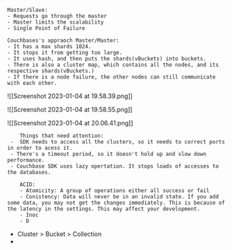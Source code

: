 	Master/Slave:
	- Requests go through the master
	- Master limits the scalability
	- Single Point of Failure

	Couchbases's appraoch Master/Master:
	- It has a max shards 1024.
	- It stops it from getting too large.
	- It uses hash, and then puts the shards(vBuckets) into buckets.
	- There is also a cluster map, which contains all the nodes, and its respective shards(vBuckets.)
	- If there is a node failure, the other nodes can still communicate with each other.


![[Screenshot 2023-01-04 at 19.58.39.png]]

![[Screenshot 2023-01-04 at 19.58.55.png]]


![[Screenshot 2023-01-04 at 20.06.41.png]]



		Things that need attention:
	 -  SDK needs to access all the clusters, so it needs to correct ports in order to acess it.
	 - There's a timeout period, so it doesn't hold up and slow down performance.
	 - Couchbase SDK uses lazy opertation. It stops loads of accesses to the databases.

		ACID:
		- Atomicity: A group of operations either all success or fail
		- Conistency: Data will never be in an invalid state. If you add some data, you may not get the changes immediately. This is because of the latency in the settings. This may affect your development.
		- Inoc
		- D

- Cluster > Bucket > Collection
- 



 


